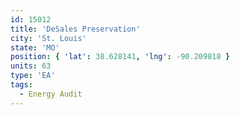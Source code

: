 ```yaml
---
id: 15012
title: 'DeSales Preservation'
city: 'St. Louis'
state: 'MO'
position: { 'lat': 38.628141, 'lng': -90.209818 }
units: 63
type: 'EA'
tags:
  - Energy Audit
---
```

